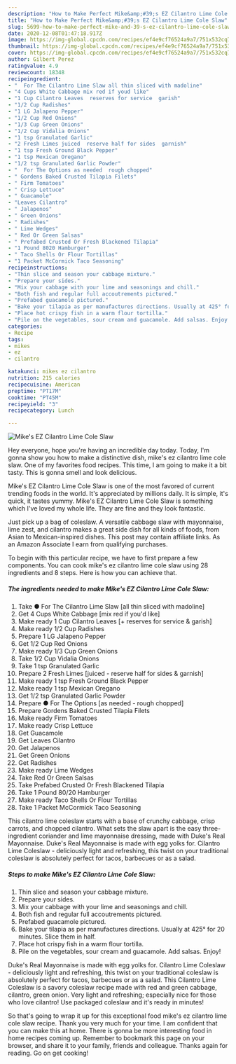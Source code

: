 ```yaml
---
description: "How to Make Perfect Mike&amp;#39;s EZ Cilantro Lime Cole Slaw"
title: "How to Make Perfect Mike&amp;#39;s EZ Cilantro Lime Cole Slaw"
slug: 5699-how-to-make-perfect-mike-and-39-s-ez-cilantro-lime-cole-slaw
date: 2020-12-08T01:47:18.917Z
image: https://img-global.cpcdn.com/recipes/ef4e9cf76524a9a7/751x532cq70/mikes-ez-cilantro-lime-cole-slaw-recipe-main-photo.jpg
thumbnail: https://img-global.cpcdn.com/recipes/ef4e9cf76524a9a7/751x532cq70/mikes-ez-cilantro-lime-cole-slaw-recipe-main-photo.jpg
cover: https://img-global.cpcdn.com/recipes/ef4e9cf76524a9a7/751x532cq70/mikes-ez-cilantro-lime-cole-slaw-recipe-main-photo.jpg
author: Gilbert Perez
ratingvalue: 4.9
reviewcount: 18348
recipeingredient:
- "  For The Cilantro Lime Slaw all thin sliced with madoline"
- "4 Cups White Cabbage mix red if youd like"
- "1 Cup Cilantro Leaves  reserves for service  garish"
- "1/2 Cup Radishes"
- "1 LG Jalapeno Pepper"
- "1/2 Cup Red Onions"
- "1/3 Cup Green Onions"
- "1/2 Cup Vidalia Onions"
- "1 tsp Granulated Garlic"
- "2 Fresh Limes juiced  reserve half for sides  garnish"
- "1 tsp Fresh Ground Black Pepper"
- "1 tsp Mexican Oregano"
- "1/2 tsp Granulated Garlic Powder"
- "  For The Options as needed  rough chopped"
- " Gordens Baked Crusted Tilapia Filets"
- " Firm Tomatoes"
- " Crisp Lettuce"
- " Guacamole"
- "Leaves Cilantro"
- " Jalapenos"
- " Green Onions"
- " Radishes"
- " Lime Wedges"
- " Red Or Green Salsas"
- " Prefabed Crusted Or Fresh Blackened Tilapia"
- "1 Pound 8020 Hamburger"
- " Taco Shells Or Flour Tortillas"
- "1 Packet McCormick Taco Seasoning"
recipeinstructions:
- "Thin slice and season your cabbage mixture."
- "Prepare your sides."
- "Mix your cabbage with your lime and seasonings and chill."
- "Both fish and regular full accoutrements pictured."
- "Prefabed guacamole pictured."
- "Bake your tilapia as per manufactures directions. Usually at 425° for 20 minutes. Slice them in half."
- "Place hot crispy fish in a warm flour tortilla."
- "Pile on the vegetables, sour cream and guacamole. Add salsas. Enjoy!"
categories:
- Recipe
tags:
- mikes
- ez
- cilantro

katakunci: mikes ez cilantro 
nutrition: 215 calories
recipecuisine: American
preptime: "PT17M"
cooktime: "PT45M"
recipeyield: "3"
recipecategory: Lunch

---
```



![Mike&#39;s EZ Cilantro Lime Cole Slaw](https://img-global.cpcdn.com/recipes/ef4e9cf76524a9a7/751x532cq70/mikes-ez-cilantro-lime-cole-slaw-recipe-main-photo.jpg)

Hey everyone, hope you're having an incredible day today. Today, I'm gonna show you how to make a distinctive dish, mike&#39;s ez cilantro lime cole slaw. One of my favorites food recipes. This time, I am going to make it a bit tasty. This is gonna smell and look delicious.

Mike&#39;s EZ Cilantro Lime Cole Slaw is one of the most favored of current trending foods in the world. It's appreciated by millions daily. It is simple, it's quick, it tastes yummy. Mike&#39;s EZ Cilantro Lime Cole Slaw is something which I've loved my whole life. They are fine and they look fantastic.

Just pick up a bag of coleslaw. A versatile cabbage slaw with mayonnaise, lime zest, and cilantro makes a great side dish for all kinds of foods, from Asian to Mexican-inspired dishes. This post may contain affiliate links. As an Amazon Associate I earn from qualifying purchases.


To begin with this particular recipe, we have to first prepare a few components. You can cook mike&#39;s ez cilantro lime cole slaw using 28 ingredients and 8 steps. Here is how you can achieve that.

<!--inarticleads1-->

##### The ingredients needed to make Mike&#39;s EZ Cilantro Lime Cole Slaw:

1. Take  ● For The Cilantro Lime Slaw [all thin sliced with madoline]
1. Get 4 Cups White Cabbage [mix red if you&#39;d like]
1. Make ready 1 Cup Cilantro Leaves [+ reserves for service &amp; garish]
1. Make ready 1/2 Cup Radishes
1. Prepare 1 LG Jalapeno Pepper
1. Get 1/2 Cup Red Onions
1. Make ready 1/3 Cup Green Onions
1. Take 1/2 Cup Vidalia Onions
1. Take 1 tsp Granulated Garlic
1. Prepare 2 Fresh Limes [juiced - reserve half for sides &amp; garnish]
1. Make ready 1 tsp Fresh Ground Black Pepper
1. Make ready 1 tsp Mexican Oregano
1. Get 1/2 tsp Granulated Garlic Powder
1. Prepare  ● For The Options [as needed - rough chopped]
1. Prepare  Gordens Baked Crusted Tilapia Filets
1. Make ready  Firm Tomatoes
1. Make ready  Crisp Lettuce
1. Get  Guacamole
1. Get Leaves Cilantro
1. Get  Jalapenos
1. Get  Green Onions
1. Get  Radishes
1. Make ready  Lime Wedges
1. Take  Red Or Green Salsas
1. Take  Prefabed Crusted Or Fresh Blackened Tilapia
1. Take 1 Pound 80/20 Hamburger
1. Make ready  Taco Shells Or Flour Tortillas
1. Take 1 Packet McCormick Taco Seasoning


This cilantro lime coleslaw starts with a base of crunchy cabbage, crisp carrots, and chopped cilantro. What sets the slaw apart is the easy three-ingredient coriander and lime mayonnaise dressing, made with Duke&#39;s Real Mayonnaise. Duke&#39;s Real Mayonnaise is made with egg yolks for. Cilantro Lime Coleslaw - deliciously light and refreshing, this twist on your traditional coleslaw is absolutely perfect for tacos, barbecues or as a salad. 

<!--inarticleads2-->

##### Steps to make Mike&#39;s EZ Cilantro Lime Cole Slaw:

1. Thin slice and season your cabbage mixture.
1. Prepare your sides.
1. Mix your cabbage with your lime and seasonings and chill.
1. Both fish and regular full accoutrements pictured.
1. Prefabed guacamole pictured.
1. Bake your tilapia as per manufactures directions. Usually at 425° for 20 minutes. Slice them in half.
1. Place hot crispy fish in a warm flour tortilla.
1. Pile on the vegetables, sour cream and guacamole. Add salsas. Enjoy!


Duke&#39;s Real Mayonnaise is made with egg yolks for. Cilantro Lime Coleslaw - deliciously light and refreshing, this twist on your traditional coleslaw is absolutely perfect for tacos, barbecues or as a salad. This Cilantro Lime Coleslaw is a savory coleslaw recipe made with red and green cabbage, cilantro, green onion. Very light and refreshing; especially nice for those who love cilantro! Use packaged coleslaw and it&#39;s ready in minutes! 

So that's going to wrap it up for this exceptional food mike&#39;s ez cilantro lime cole slaw recipe. Thank you very much for your time. I am confident that you can make this at home. There is gonna be more interesting food in home recipes coming up. Remember to bookmark this page on your browser, and share it to your family, friends and colleague. Thanks again for reading. Go on get cooking!
